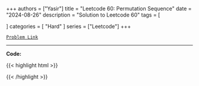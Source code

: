 
+++
authors = ["Yasir"]
title = "Leetcode 60: Permutation Sequence"
date = "2024-08-26"
description = "Solution to Leetcode 60"
tags = [
    
]
categories = [
    "Hard"
]
series = ["Leetcode"]
+++



[`Problem Link`](https://leetcode.com/problems/permutation-sequence/description/)

---

**Code:**

{{< highlight html >}}

{{< /highlight >}}

